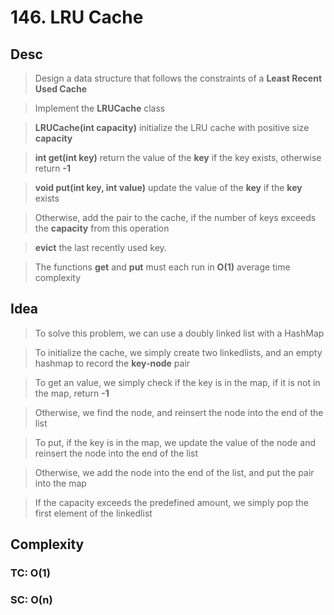 # 146. LRU Cache

## Desc

> Design a data structure that follows the constraints of a **Least Recent Used Cache**

> Implement the **LRUCache** class

> **LRUCache(int capacity)** initialize the LRU cache with positive size **capacity**

> **int get(int key)** return the value of the **key** if the key exists, otherwise return **-1**

> **void put(int key, int value)** update the value of the **key** if the **key** exists

> Otherwise, add the pair to the cache, if the number of keys exceeds the **capacity** from this operation

> **evict** the last recently used key.

> The functions **get** and **put** must each run in **O(1)** average time complexity

## Idea

> To solve this problem, we can use a doubly linked list with a HashMap

> To initialize the cache, we simply create two linkedlists, and an empty hashmap to record the **key-node** pair

> To get an value, we simply check if the key is in the map, if it is not in the map, return **-1**

> Otherwise, we find the node, and reinsert the node into the end of the list

> To put, if the key is in the map, we update the value of the node and reinsert the node into the end of the list

> Otherwise, we add the node into the end of the list, and put the pair into the map

> If the capacity exceeds the predefined amount, we simply pop the first element of the linkedlist

## Complexity

### TC: O(1)

### SC: O(n)